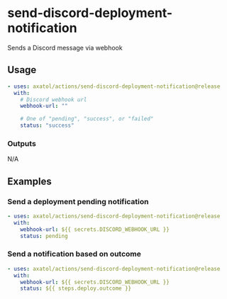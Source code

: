 # send-discord-deployment-notification

Sends a Discord message via webhook

## Usage

```yaml
- uses: axatol/actions/send-discord-deployment-notification@release
  with:
    # Discord webhook url
    webhook-url: ""

    # One of "pending", "success", or "failed"
    status: "success"
```

### Outputs

N/A

## Examples

### Send a deployment pending notification

```yaml
- uses: axatol/actions/send-discord-deployment-notification@release
  with:
    webhook-url: ${{ secrets.DISCORD_WEBHOOK_URL }}
    status: pending
```

### Send a notification based on outcome

```yaml
- uses: axatol/actions/send-discord-deployment-notification@release
  with:
    webhook-url: ${{ secrets.DISCORD_WEBHOOK_URL }}
    status: ${{ steps.deploy.outcome }}
```
